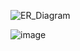 ![ER_Diagram](https://github.com/gabwowce/Data-analysis-project-Bike-Store-Relational-Database-SQL/assets/134537965/e053de28-8ee7-45a8-a839-527240f6f79e)

![image](https://github.com/gabwowce/Data-analysis-project-Bike-Store-Relational-Database-SQL/assets/134537965/a15dc866-45f0-4a76-975f-454164223fad)
